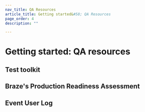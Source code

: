 ```yaml
---
nav_title: QA Resources
article_title: Getting started&#58; QA Resources
page_order: 4
description: ""

---
```


# Getting started: QA resources

## Test toolkit

## Braze's Production Readiness Assessment

## Event User Log

